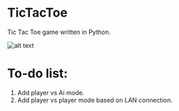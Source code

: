 # TicTacToe
Tic Tac Toe game written in Python.

![alt text](https://i.imgur.com/RDroyVX.png)

# To-do list:
1. Add player vs Ai mode.
2. Add player vs player mode based on LAN connection.
